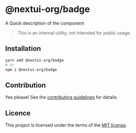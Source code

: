 # @nextui-org/badge

A Quick description of the component

> This is an internal utility, not intended for public usage.

## Installation

```sh
yarn add @nextui-org/badge
# or
npm i @nextui-org/badge
```

## Contribution

Yes please! See the
[contributing guidelines](https://github.com/nextui-org/nextui/blob/master/CONTRIBUTING.md)
for details.

## Licence

This project is licensed under the terms of the
[MIT license](https://github.com/nextui-org/nextui/blob/master/LICENSE).